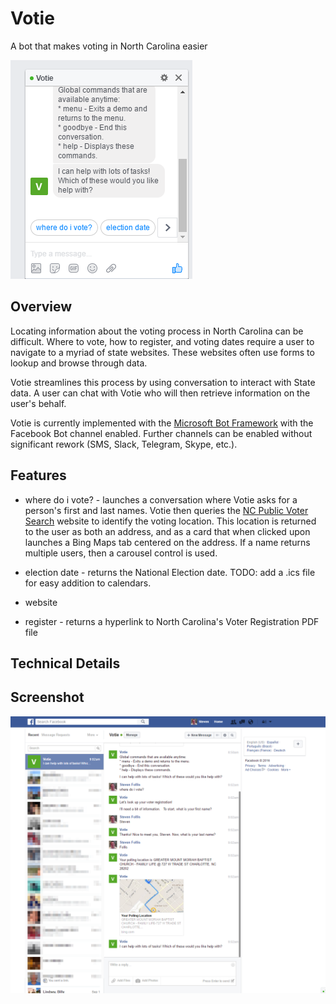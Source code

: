# Votie
A bot that makes voting in North Carolina easier

![screenshot](./media/image-001.png)

## Overview
Locating information about the voting process in North Carolina can be difficult. Where to vote, how to register, and voting dates require a user to navigate to a myriad of state websites.  These websites often use forms to lookup and browse through data. 

Votie streamlines this process by using conversation to interact with State data.  A user can chat with Votie who will then retrieve information on the user's behalf. 

Votie is currently implemented with the [Microsoft Bot Framework](https://dev.botframework.com/) with the Facebook Bot channel enabled. Further channels can be enabled without significant rework (SMS, Slack, Telegram, Skype, etc.). 

## Features

* where do i vote? - launches a conversation where Votie asks for a person's first and last names. Votie then queries the [NC Public Voter Search](https://vt.ncsbe.gov/voter_search_public/) website to identify the voting location.  This location is returned to the user as both an address, and as a card that when clicked upon launches a Bing Maps tab centered on the address.  If a name returns multiple users, then a carousel control is used.

* election date - returns the National Election date. TODO: add a .ics file for easy addition to calendars.

* website

* register - returns a hyperlink to North Carolina's Voter Registration PDF file

## Technical Details

## Screenshot
![screenshot](./media/image-002.png)